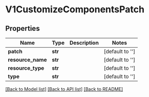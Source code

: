# V1CustomizeComponentsPatch

## Properties
Name | Type | Description | Notes
------------ | ------------- | ------------- | -------------
**patch** | **str** |  | [default to '']
**resource_name** | **str** |  | [default to '']
**resource_type** | **str** |  | [default to '']
**type** | **str** |  | [default to '']

[[Back to Model list]](../README.md#documentation-for-models) [[Back to API list]](../README.md#documentation-for-api-endpoints) [[Back to README]](../README.md)


